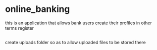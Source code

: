 # online_banking
this is an application that allows bank users create their profiles in other terms register
##

create uploads folder so as to allow uploaded files to be stored there
